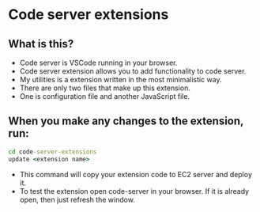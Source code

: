 # Code server extensions

## What is this?
- Code server is VSCode running in your browser.
- Code server extension allows you to add functionality to code server.
- My utilities is a extension written in the most minimalistic way.
- There are only two files that make up this extension.
- One is configuration file and another JavaScript file.


## When you make any changes to the extension, run:
```bat
cd code-server-extensions
update <extension name>
```
- This command will copy your extension code to EC2 server and deploy it.
- To test the extension open code-server in your browser. If it is already open, then just refresh the window.



